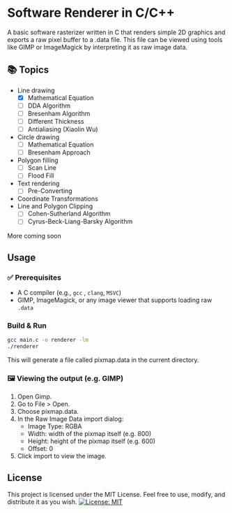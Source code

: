 # Software Renderer in C/C++
A basic software rasterizer written in C that renders simple 2D graphics and exports a raw pixel buffer to a .data file. This file can be viewed using tools like GIMP or ImageMagick by interpreting it as raw image data.

## 📚 Topics

- Line drawing 
   - [x] Mathematical Equation
   - [ ] DDA Algorithm
   - [ ] Bresenham Algorithm
   - [ ] Different Thickness
   - [ ] Antialiasing (Xiaolin Wu)
- Circle drawing  
   - [ ] Mathematical Equation
   - [ ] Bresenham Approach
- Polygon filling  
   - [ ] Scan Line
   - [ ] Flood Fill
- Text rendering  
   - [ ] Pre-Converting
- Coordinate Transformations  
- Line and Polygon Clipping  
   - [ ] Cohen-Sutherland Algorithm
   - [ ] Cyrus-Beck-Liang-Barsky Algorithm  

More coming soon

## Usage  
### ✅ Prerequisites
- A C compiler (e.g., `gcc` , `clang`, `MSVC`)
- GIMP, ImageMagick, or any image viewer that supports loading raw `.data`

### Build & Run
```bash
gcc main.c -o renderer -lm
./renderer
```
This will generate a file called pixmap.data in the current directory.

### 🖼️ Viewing the output (e.g. GIMP)
1. Open Gimp.
2. Go to File > Open.
3. Choose pixmap.data.
4. In the Raw Image Data import dialog:  
   - Image Type: RGBA
   - Width: width of the pixmap itself (e.g. 800)
   - Height: height of the pixmap itself (e.g. 600)
   - Offset: 0
5. Click import to view the image.


## License
This project is licensed under the MIT License. Feel free to use, modify, and distribute it as you wish.
[![License: MIT](https://img.shields.io/badge/License-MIT-yellow.svg)](LICENSE)
